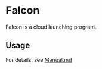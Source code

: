 # Falcon

Falcon is a cloud launching program.

## Usage

For details, see [Manual.md](doc/Manual.md)
